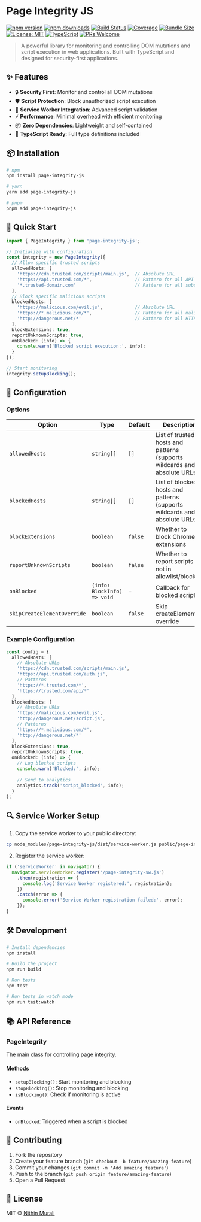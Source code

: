 # Page Integrity JS

[![npm version](https://img.shields.io/npm/v/page-integrity-js.svg)](https://www.npmjs.com/package/page-integrity-js)
[![npm downloads](https://img.shields.io/npm/dm/page-integrity-js.svg)](https://www.npmjs.com/package/page-integrity-js)
[![Build Status](https://img.shields.io/github/actions/workflow/status/nithin-murali-arch/page-integrity-js/test.yml?branch=main)](https://github.com/nithin-murali-arch/page-integrity-js/actions)
[![Coverage](https://img.shields.io/codecov/c/github/nithin-murali-arch/page-integrity-js)](https://codecov.io/gh/nithin-murali-arch/page-integrity-js)
[![Bundle Size](https://img.shields.io/bundlephobia/min/page-integrity-js)](https://bundlephobia.com/package/page-integrity-js)
[![License: MIT](https://img.shields.io/badge/License-MIT-yellow.svg)](https://opensource.org/licenses/MIT)
[![TypeScript](https://img.shields.io/badge/TypeScript-Ready-blue.svg)](https://www.typescriptlang.org/)
[![PRs Welcome](https://img.shields.io/badge/PRs-welcome-brightgreen.svg)](https://github.com/nithin-murali-arch/page-integrity-js/pulls)

> A powerful library for monitoring and controlling DOM mutations and script execution in web applications. Built with TypeScript and designed for security-first applications.

## ✨ Features

- 🔒 **Security First**: Monitor and control all DOM mutations
- 🛡️ **Script Protection**: Block unauthorized script execution
- 🔄 **Service Worker Integration**: Advanced script validation
- ⚡ **Performance**: Minimal overhead with efficient monitoring
- 📦 **Zero Dependencies**: Lightweight and self-contained
- 🎯 **TypeScript Ready**: Full type definitions included

## 📦 Installation

```bash
# npm
npm install page-integrity-js

# yarn
yarn add page-integrity-js

# pnpm
pnpm add page-integrity-js
```

## 🚀 Quick Start

```typescript
import { PageIntegrity } from 'page-integrity-js';

// Initialize with configuration
const integrity = new PageIntegrity({
  // Allow specific trusted scripts
  allowedHosts: [
    'https://cdn.trusted.com/scripts/main.js',  // Absolute URL
    'https://api.trusted.com/*',                // Pattern for all API scripts
    '*.trusted-domain.com'                      // Pattern for all subdomains
  ],
  // Block specific malicious scripts
  blockedHosts: [
    'https://malicious.com/evil.js',            // Absolute URL
    'https://*.malicious.com/*',                // Pattern for all malicious scripts
    'http://dangerous.net/*'                    // Pattern for all HTTP scripts
  ],
  blockExtensions: true,
  reportUnknownScripts: true,
  onBlocked: (info) => {
    console.warn('Blocked script execution:', info);
  }
});

// Start monitoring
integrity.setupBlocking();
```

## 🔧 Configuration

### Options

| Option | Type | Default | Description |
|--------|------|---------|-------------|
| `allowedHosts` | `string[]` | `[]` | List of trusted hosts and patterns (supports wildcards and absolute URLs) |
| `blockedHosts` | `string[]` | `[]` | List of blocked hosts and patterns (supports wildcards and absolute URLs) |
| `blockExtensions` | `boolean` | `false` | Whether to block Chrome extensions |
| `reportUnknownScripts` | `boolean` | `false` | Whether to report scripts not in allowlist/blocklist |
| `onBlocked` | `(info: BlockInfo) => void` | - | Callback for blocked scripts |
| `skipCreateElementOverride` | `boolean` | `false` | Skip createElement override |

### Example Configuration

```typescript
const config = {
  allowedHosts: [
    // Absolute URLs
    'https://cdn.trusted.com/scripts/main.js',
    'https://api.trusted.com/auth.js',
    // Patterns
    'https://*.trusted.com/*',
    'https://trusted.com/api/*'
  ],
  blockedHosts: [
    // Absolute URLs
    'https://malicious.com/evil.js',
    'http://dangerous.net/script.js',
    // Patterns
    'https://*.malicious.com/*',
    'http://dangerous.net/*'
  ],
  blockExtensions: true,
  reportUnknownScripts: true,
  onBlocked: (info) => {
    // Log blocked scripts
    console.warn('Blocked:', info);
    
    // Send to analytics
    analytics.track('script_blocked', info);
  }
};
```

## 🔍 Service Worker Setup

1. Copy the service worker to your public directory:
```bash
cp node_modules/page-integrity-js/dist/service-worker.js public/page-integrity-sw.js
```

2. Register the service worker:
```typescript
if ('serviceWorker' in navigator) {
  navigator.serviceWorker.register('/page-integrity-sw.js')
    .then(registration => {
      console.log('Service Worker registered:', registration);
    })
    .catch(error => {
      console.error('Service Worker registration failed:', error);
    });
}
```

## 🛠️ Development

```bash
# Install dependencies
npm install

# Build the project
npm run build

# Run tests
npm test

# Run tests in watch mode
npm run test:watch
```

## 📚 API Reference

### PageIntegrity

The main class for controlling page integrity.

#### Methods

- `setupBlocking()`: Start monitoring and blocking
- `stopBlocking()`: Stop monitoring and blocking
- `isBlocking()`: Check if monitoring is active

#### Events

- `onBlocked`: Triggered when a script is blocked

## 🤝 Contributing

1. Fork the repository
2. Create your feature branch (`git checkout -b feature/amazing-feature`)
3. Commit your changes (`git commit -m 'Add amazing feature'`)
4. Push to the branch (`git push origin feature/amazing-feature`)
5. Open a Pull Request

## 📄 License

MIT © [Nithin Murali](https://github.com/nithin-murali-arch)